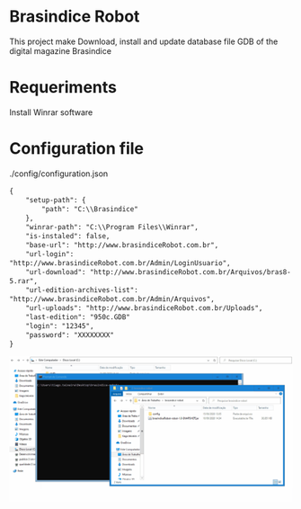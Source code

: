 # Brasindice Robot
This project make Download, install and update database file GDB of the digital magazine Brasindice

# Requeriments

Install Winrar software

# Configuration file
./config/configuration.json
```
{
    "setup-path": {
        "path": "C:\\Brasindice"
    },
    "winrar-path": "C:\\Program Files\\Winrar",
    "is-instaled": false,
    "base-url": "http://www.brasindiceRobot.com.br",
    "url-login": "http://www.brasindiceRobot.com.br/Admin/LoginUsuario",
    "url-download": "http://www.brasindiceRobot.com.br/Arquivos/bras8-5.rar",
    "url-edition-archives-list": "http://www.brasindiceRobot.com.br/Admin/Arquivos",
    "url-uploads": "http://www.brasindiceRobot.com.br/Uploads",
    "last-edition": "950c.GDB"
    "login": "12345",
    "password": "XXXXXXXX"
}
```

![knowhow](https://github.com/tiagoadmstz/brasindice-robot/blob/master/kh.gif)